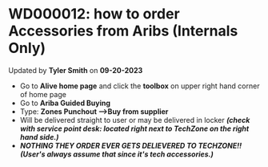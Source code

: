 # WD000012: how to order Accessories from Aribs (Internals Only)
Updated by **Tyler Smith** on **09-20-2023**

- Go to **Alive home page** and click the **toolbox** on upper right hand corner of home page
- Go to **Ariba Guided Buying**
- Type: **Zones Punchout -->Buy from supplier**
- Will be delivered straight to user or may be delivered in locker ***(check with service point desk: located right next to TechZone on the right hand side.)***
- ***NOTHING THEY ORDER EVER GETS DELIEVERED TO TECHZONE!! (User's always assume that since it's tech accessories.)***
